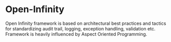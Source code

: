 Open-Infinity
=============

Open Infinity framework is based on architectural best practices and tactics for standardizing audit trail, logging, exception handling, validation etc. Framework is heavily influenced by Aspect Oriented Programming.
